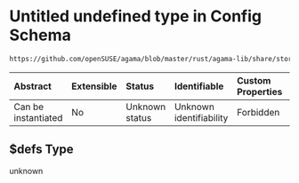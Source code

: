# Untitled undefined type in Config Schema

```txt
https://github.com/openSUSE/agama/blob/master/rust/agama-lib/share/storage.schema.json#/$defs
```



| Abstract            | Extensible | Status         | Identifiable            | Custom Properties | Additional Properties | Access Restrictions | Defined In                                                          |
| :------------------ | :--------- | :------------- | :---------------------- | :---------------- | :-------------------- | :------------------ | :------------------------------------------------------------------ |
| Can be instantiated | No         | Unknown status | Unknown identifiability | Forbidden         | Allowed               | none                | [storage.schema.json\*](storage.schema.json "open original schema") |

## $defs Type

unknown
